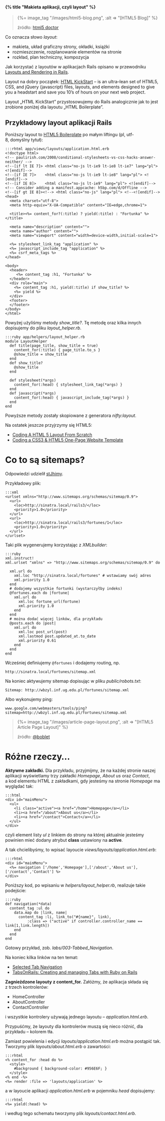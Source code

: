 #### {% title "Makieta aplikacji, czyli layout" %}

<blockquote>
 <p>
  {%= image_tag "/images/html5-blog.png", :alt => "[HTML5 Blog]" %}
 </p>
 <p class="author">źródło: <a href="http://html5doctor.com/designing-a-blog-with-html5/">html5 doctor</a></p>
</blockquote>

Co oznacza słowo *layout*:

* makieta, układ graficzny strony, okładki, książki
* rozmieszczenie, rozplanowanie elementów na stronie
* rozkład, plan techniczny, kompozycja

Jak korzystać z layoutów w aplikacjach Rails opisano w przewodniku
[Layouts and Rendering in Rails](http://guides.rubyonrails.org/layouts_and_rendering.html).

Layout na dobry początek: [HTML KickStart](http://www.99lime.com/) –
is an ultra–lean set of HTML5, CSS, and jQuery (javascript) files,
layouts, and elements designed to give you a headstart and save you
10’s of hours on your next web project.

Layout „HTML KickStart” przystosowujemy do Rails analogicznie jak to jest
zrobione poniżej dla layoutu „HTML Boilerplate”.


## Przykładowy layout aplikacji Rails

Poniższy layout to [HTML5 Boilerplate](http://html5boilerplate.com/)
po małym liftingu (pl, utf-8, domyślny tytuł):

    :::rhtml app/views/layouts/application.html.erb
    <!doctype html>
    <!-- paulirish.com/2008/conditional-stylesheets-vs-css-hacks-answer-neither/ -->
    <!--[if lt IE 7]> <html class="no-js lt-ie9 lt-ie8 lt-ie7" lang="pl"> <![endif]-->
    <!--[if IE 7]>    <html class="no-js lt-ie9 lt-ie8" lang="pl"> <![endif]-->
    <!--[if IE 8]>    <html class="no-js lt-ie9" lang="pl"> <![endif]-->
    <!-- Consider adding a manifest.appcache: h5bp.com/d/Offline -->
    <!--[if gt IE 8]><!--> <html class="no-js" lang="pl"> <!--<![endif]-->
    <head>
      <meta charset="utf-8">
      <meta http-equiv="X-UA-Compatible" content="IE=edge,chrome=1">

      <title><%= content_for?(:title) ? yield(:title) : "Fortunka" %></title>

      <meta name="description" content="">
      <meta name="author" content="">
      <meta name="viewport" content="width=device-width,initial-scale=1">

      <%= stylesheet_link_tag "application" %>
      <%= javascript_include_tag "application" %>
      <%= csrf_meta_tags %>
    </head>

    <body>
      <header>
         <%= content_tag :h1, "Fortunka" %>
      </header>
      <div role="main">
        <%= content_tag :h1, yield(:title) if show_title? %>
        <%= yield %>
      </div>
      <footer>
      </footer>
    </body>
    </html>

Powyżej użyliśmy metody *show_title?*.
Tę metodę oraz kilka innych dopisujemy do pliku *layout_helper.rb*.

    :::ruby app/helpers/layout_helper.rb
    module LayoutHelper
      def title(page_title, show_title = true)
        content_for(:title) { page_title.to_s }
        @show_title = show_title
      end
      def show_title?
        @show_title
      end

      def stylesheet(*args)
        content_for(:head) { stylesheet_link_tag(*args) }
      end
      def javascript(*args)
        content_for(:head) { javascript_include_tag(*args) }
      end
    end

Powyższe metody zostały skopiowane z generatora *nifty:layout*.

Na ostatek jeszcze przyjrzymy się HTML5:

* [Coding A HTML 5 Layout From Scratch](http://www.smashingmagazine.com/2009/08/04/designing-a-html-5-layout-from-scratch/)
* [Coding a CSS3 & HTML5 One-Page Website Template](http://tutorialzine.com/2010/02/html5-css3-website-template/)


# Co to są sitemaps?

Odpowiedzi udzielił [stJhimy](http://www.stjhimy.com/posts/2).

Przykładowy plik:

    :::xml
    <urlset xmlns="http://www.sitemaps.org/schemas/sitemap/0.9">
      <url>
        <loc>http://sinatra.local/rails3/</loc>
        <priority>1.0</priority>
      </url>
      <url>
        <loc>http://sinatra.local/rails3/fortunes/1</loc>
        <priority>1.0</priority>
      </url>
    </urlset>

Taki plik wygenerujemy korzystając z *XMLbuilder*:

    :::ruby
    xml.instruct!
    xml.urlset "xmlns" => "http://www.sitemaps.org/schemas/sitemap/0.9" do

      xml.url do
        xml.loc "http://sinatra.local/fortunes" # wstawiamy swój adres
        xml.priority 1.0
      end
      # dodajemy wszystkie fortunki (wystarczyłby indeks)
      @fortunes.each do |fortune|
        xml.url do
          xml.loc fortune_url(fortune)
          xml.priority 1.0
        end
      end
      # można dodać więcej linków, dla przykładu
      @posts.each do |post|
        xml.url do
          xml.loc post_url(post)
          xml.lastmod post.updated_at.to_date
          xml.priority 0.61
        end
      end
    end

Wcześniej definiujemy `@fortunes` i dodajemy routing, np.

    http://sinatra.local/fortunes/sitemap.xml

Na koniec aktywujemy sitemap dopisując w pliku *public/robots.txt*:

    Sitemap: http://wbzyl.inf.ug.edu.pl/fortunes/sitemap.xml

Albo wykonujemy ping:

    www.google.com/webmasters/tools/ping?sitemap=http://wbzyl.inf.ug.edu.pl/fortunes/sitemap.xml


<blockquote>
 <p>
  {%= image_tag "/images/article-page-layout.png", :alt => "[HTML5 Article Page Layout]" %}
 </p>
 <p class="author">źródło: <a href="http://boblet.tumblr.com/post/141239118/html5-structure4">@boblet</a></p>
</blockquote>


# Różne rzeczy…

**Aktywne zakładki.**
Dla przykładu, przyjmijmy, że na każdej stronie naszej aplikacji
wyświetlamy trzy zakładki *Homepage*, *About us* oraz *Contact*,
a kod elementu HTML z zakładkami, gdy jesteśmy na stronie *Homepage*
ma wyglądać tak:

    :::html
    <div id="mainMenu">
      <ul>
        <li class="active"><a href="/home">Homepage</a></li>
        <li><a href="/about">About us</a></li>
        <li><a href="/contact">Contact</a></li>
      </ul>
    </div>

czyli element listy *ul* z linkiem do strony na której aktualnie jesteśmy
powinien mieć dodany atrybut **class** ustawiony na **active**.

A tak chcielibyśmy, to wpisać layoucie *views/layouts/application.html.erb*:

    :::rhtml
    <div id="mainMenu">
      <%= navigation ['/home','Homepage'],['/about','About us'],['/contact','Contact'] %>
    </div>

Poniższy kod, po wpisaniu w *helpers/layout_helper.rb*, realizuje takie podejście:

    :::ruby
    def navigation(*data)
      content_tag :ul do
        data.map do |link, name|
          content_tag :li, link_to("#{name}", link),
              :class => ("active" if controller.controller_name == link[1,link.length])
        end
      end
    end

Gotowy przykład, zob. *labs/003-Tabbed_Navigation*.

Na koniec kilka linków na ten temat:

* [Selected Tab Navigation](http://railsforum.com/viewtopic.php?id=30174)
* [TabsOnRails: Creating and managing Tabs with Ruby on Rails](http://code.simonecarletti.com/projects/tabsonrails/wiki)

**Zagnieżdzone layouty z content_for.**
Załóżmy, że aplikacja składa się z trzech kontrolerów:

* HomeController
* AboutController
* ContactController

i wszystkie kontrolery używają jednego layoutu – *application.html.erb*.

Przypuśćmy, że layouty dla kontrolerów muszą się nieco różnić,
dla przykładu – kolorem tła.

Zamiast powielenia i edycji *layouts/application.html.erb* można
postąpić tak. Tworzymy plik *layouts/about.html.erb* o zawartości:

    :::rhtml
    <% content_for :head do %>
      <style>
        #background { background-color: #956E6F; }
      </style>
    <% end -%>
    <%= render :file => 'layouts/application' %>

a w layoucie aplikacji *application.html.erb* w pojemniku *head* dopisujemy:

    :::rhtml
    <%= yield(:head) %>

i według tego schematu tworzymy plik *layouts/contact.html.erb*.
